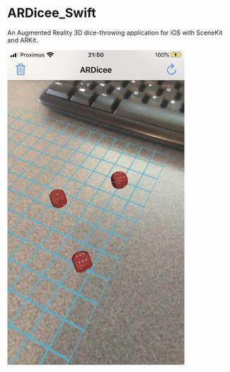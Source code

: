 # ARDicee_Swift
An Augmented Reality 3D dice-throwing application for iOS with SceneKit and ARKit.  

<img src="IMG_8468.PNG" alt="App_screenshot" style="float: left; margin-right: 10px;" width="400"/> 
